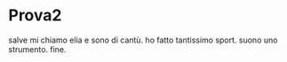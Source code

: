 # Prova2
salve mi chiamo elia e sono di cantù.
ho fatto tantissimo sport.
suono uno strumento.
fine.

